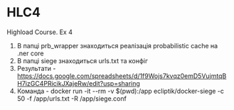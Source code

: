 # HLC4
Highload Course. Ex 4

1. В папці prb_wrapper знаходиться реалізація probabilistic cache на .ner core
2. В папці siege знаходиться urls.txt та конфіг
3. Результати - https://docs.google.com/spreadsheets/d/1f9Wojs7kvqz0emD5VujmtqBH7izGC4PRicikJXajeRw/edit?usp=sharing
4. Команда - docker run -it --rm -v $(pwd):/app ecliptik/docker-siege -c 50 -f /app/urls.txt -R /app/siege.conf
